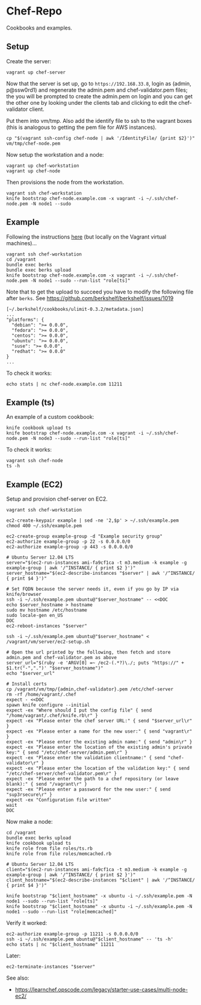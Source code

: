 # Chef-Repo

Cookbooks and examples.

## Setup

Create the server:

    vagrant up chef-server

Now that the server is set up, go to `https://192.168.33.8`, login as (admin,
p@ssw0rd1) and regenerate the admin.pem and chef-validator.pem files; the you
will be prompted to create the admin.pem on login and you can get the other
one by looking under the clients tab and clicking to edit the chef-validator
client.

Put them into vm/tmp. Also add the identify file to ssh to the vagrant boxes
(this is analogous to getting the pem file for AWS instances).

    cp "$(vagrant ssh-config chef-node | awk '/IdentityFile/ {print $2}')" vm/tmp/chef-node.pem

Now setup the workstation and a node:

    vagrant up chef-workstation
    vagrant up chef-node

Then provisions the node from the workstation.

    vagrant ssh chef-workstation
    knife bootstrap chef-node.example.com -x vagrant -i ~/.ssh/chef-node.pem -N node1 --sudo

## Example

Following the instructions
[here](https://learnchef.opscode.com/starter-use-cases/multi-node-ec2/) (but
locally on the Vagrant virtual machines)...

    vagrant ssh chef-workstation
    cd /vagrant
    bundle exec berks
    bundle exec berks upload
    knife bootstrap chef-node.example.com -x vagrant -i ~/.ssh/chef-node.pem -N node1 --sudo --run-list "role[ts]"

Note that to get the upload to succeed you have to modify the following file
after `berks`. See https://github.com/berkshelf/berkshelf/issues/1019

    [~/.berkshelf/cookbooks/ulimit-0.3.2/metadata.json]
    ...
    "platforms": {
      "debian": ">= 0.0.0",
      "fedora": ">= 0.0.0",
      "centos": ">= 0.0.0",
      "ubuntu": ">= 0.0.0",
      "suse": ">= 0.0.0",
      "redhat": ">= 0.0.0"
    }
    ...

To check it works:

    echo stats | nc chef-node.example.com 11211

## Example (ts)

An example of a custom cookbook:

    knife cookbook upload ts
    knife bootstrap chef-node.example.com -x vagrant -i ~/.ssh/chef-node.pem -N node3 --sudo --run-list "role[ts]"

To check it works:

    vagrant ssh chef-node
    ts -h

## Example (EC2)

Setup and provision chef-server on EC2.

    vagrant ssh chef-workstation

    ec2-create-keypair example | sed -ne '2,$p' > ~/.ssh/example.pem
    chmod 400 ~/.ssh/example.pem

    ec2-create-group example-group -d "Example security group"
    ec2-authorize example-group -p 22 -s 0.0.0.0/0
    ec2-authorize example-group -p 443 -s 0.0.0.0/0

    # Ubuntu Server 12.04 LTS
    server="$(ec2-run-instances ami-fa9cf1ca -t m3.medium -k example -g example-group | awk '/^INSTANCE/ { print $2 }')"
    server_hostname="$(ec2-describe-instances "$server" | awk '/^INSTANCE/ { print $4 }')"

    # Set FQDN because the server needs it, even if you go by IP via knife/browser
    ssh -i ~/.ssh/example.pem ubuntu@"$server_hostname" -- <<DOC
    echo $server_hostname > hostname
    sudo mv hostname /etc/hostname
    sudo locale-gen en_US
    DOC
    ec2-reboot-instances "$server"

    ssh -i ~/.ssh/example.pem ubuntu@"$server_hostname" < /vagrant/vm/server/ec2-setup.sh

    # Open the url printed by the following, then fetch and store admin.pem and chef-validator.pem as above
    server_url="$(ruby -e 'ARGV[0] =~ /ec2-(.*?)\./; puts "https://" + $1.tr("-",".")' "$server_hostname")"
    echo "$server_url"

    # Install certs
    cp /vagrant/vm/tmp/{admin,chef-validator}.pem /etc/chef-server
    rm -rf /home/vagrant/.chef
    expect - <<DOC
    spawn knife configure --initial
    expect -ex "Where should I put the config file" { send "/home/vagrant/.chef/knife.rb\r" }
    expect -ex "Please enter the chef server URL:" { send "$server_url\r" }
    expect -ex "Please enter a name for the new user:" { send "vagrant\r" }
    expect -ex "Please enter the existing admin name:" { send "admin\r" }
    expect -ex "Please enter the location of the existing admin's private key:" { send "/etc/chef-server/admin.pem\r" }
    expect -ex "Please enter the validation clientname:" { send "chef-validator\r" }
    expect -ex "Please enter the location of the validation key:" { send "/etc/chef-server/chef-validator.pem\r" }
    expect -ex "Please enter the path to a chef repository (or leave blank):" { send "/vagrant\r" }
    expect -ex "Please enter a password for the new user:" { send "sup3rsecure\r" }
    expect -ex "Configuration file written"
    wait
    DOC

Now make a node:

    cd /vagrant
    bundle exec berks upload
    knife cookbook upload ts
    knife role from file roles/ts.rb
    knife role from file roles/memcached.rb

    # Ubuntu Server 12.04 LTS
    client="$(ec2-run-instances ami-fa9cf1ca -t m3.medium -k example -g example-group | awk '/^INSTANCE/ { print $2 }')"
    client_hostname="$(ec2-describe-instances "$client" | awk '/^INSTANCE/ { print $4 }')"

    knife bootstrap "$client_hostname" -x ubuntu -i ~/.ssh/example.pem -N node1 --sudo --run-list "role[ts]"
    knife bootstrap "$client_hostname" -x ubuntu -i ~/.ssh/example.pem -N node1 --sudo --run-list "role[memcached]"

Verify it worked:

    ec2-authorize example-group -p 11211 -s 0.0.0.0/0
    ssh -i ~/.ssh/example.pem ubuntu@"$client_hostname" -- 'ts -h'
    echo stats | nc "$client_hostname" 11211

Later:

    ec2-terminate-instances "$server"

See also:

* https://learnchef.opscode.com/legacy/starter-use-cases/multi-node-ec2/
